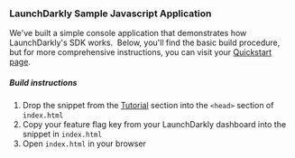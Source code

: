 ### LaunchDarkly Sample Javascript Application  ###
We've built a simple console application that demonstrates how LaunchDarkly's SDK works.  Below, you'll find the basic build procedure, but for more comprehensive instructions, you can visit your [Quickstart page](https://app.launchdarkly.com/quickstart#/).
##### Build instructions  #####
1. Drop the snippet from the [Tutorial](https://app.launchdarkly.com/quickstart#/tutorial) section into the `<head>` section of `index.html`
2. Copy your feature flag key from your LaunchDarkly dashboard into the snippet in `index.html` 
3. Open `index.html` in your browser